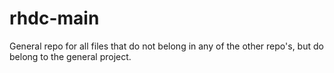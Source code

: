 # rhdc-main
General repo for all files that do not belong in any of the other repo's, but do belong to the general project.
